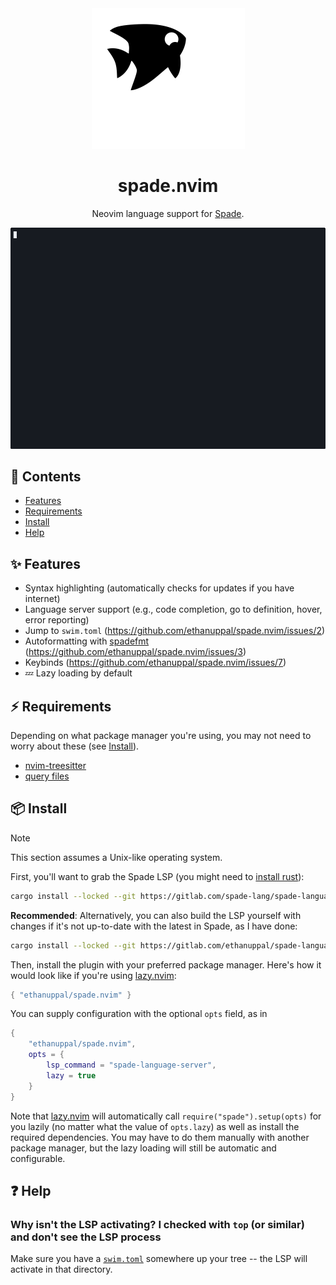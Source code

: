 <div align="center">
 <img src="./assets/logo.svg" height="225px">
 <h1>spade.nvim</h1>
 <p>Neovim language support for <a href="https://spade-lang.org">Spade</a>.</p>
</div>

![Example usage of the plugin](./assets/spade-github-dark.gif)

## 📕 Contents

- [Features](#features)
- [Requirements](#requirements)
- [Install](#install)
- [Help](#help)

<a name="features"></a>

## ✨ Features

- Syntax highlighting (automatically checks for updates if you have internet)
- Language server support (e.g., code completion, go to definition, hover, error reporting)
- Jump to `swim.toml` (<https://github.com/ethanuppal/spade.nvim/issues/2>)
- Autoformatting with [spadefmt](http://github.com/ethanuppal/spadefmt) (<https://github.com/ethanuppal/spade.nvim/issues/3>)
- Keybinds (<https://github.com/ethanuppal/spade.nvim/issues/7>)
- 💤 Lazy loading by default

<a name="requirements"></a>

## ⚡️ Requirements

Depending on what package manager you're using, you may not need to worry about these (see [Install](#install)).

- [nvim-treesitter](https://github.com/nvim-treesitter/nvim-treesitter)
- [query files](https://gitlab.com/spade-lang/spade-vim)

<a name="install"></a>

## 📦 Install

> [!NOTE]
> This section assumes a Unix-like operating system.

First, you'll want to grab the Spade LSP (you might need to [install
rust](https://www.rust-lang.org/tools/install)):

```sh
cargo install --locked --git https://gitlab.com/spade-lang/spade-language-server
```

**Recommended**: Alternatively, you can also build the LSP yourself with changes if it's not up-to-date with the
latest in Spade, as I have done:

```sh
cargo install --locked --git https://gitlab.com/ethanuppal/spade-language-server
```

Then, install the plugin with your preferred package manager.
Here's how it would look like if you're using [lazy.nvim](https://github.com/folke/lazy.nvim):

```lua
{ "ethanuppal/spade.nvim" }
```

You can supply configuration with the optional `opts` field, as in

```lua
{
    "ethanuppal/spade.nvim",
    opts = {
        lsp_command = "spade-language-server",
        lazy = true
    }
}
```

Note that [lazy.nvim](https://github.com/folke/lazy.nvim) will automatically call `require("spade").setup(opts)` for you lazily (no matter what the value of `opts.lazy`) as well as install the required dependencies.
You may have to do them manually with another package manager, but the lazy
loading will still be automatic and configurable.

<a name="help"></a>

## ❓ Help

### Why isn't the LSP activating? I checked with `top` (or similar) and don't see the LSP process

Make sure you have a [`swim.toml`](https://docs.spade-lang.org/swim_project_configuration/config__Config.html) somewhere up your tree -- the LSP will activate in that directory.
